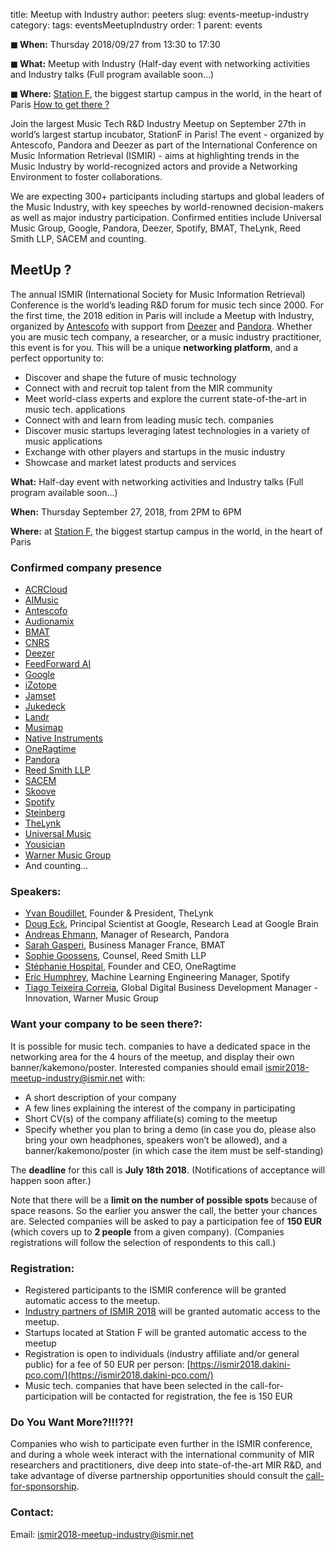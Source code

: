 title: Meetup with Industry
author: peeters
slug: events-meetup-industry
category:
tags: eventsMeetupIndustry
order: 1
parent: events

**◼ When:** Thursday 2018/09/27 from 13:30 to 17:30

**◼ What:** Meetup with Industry (Half-day event with networking activities and Industry talks (Full program available soon...)

**◼ Where:** [Station F](https://stationf.co), the biggest startup campus in the world, in the heart of Paris [How to get there ?]({filename}/pages/venue_stationF.md)


Join the largest Music Tech R&D Industry Meetup on September 27th in world’s largest startup incubator, StationF in Paris! The event - organized by Antescofo, Pandora and Deezer as part of the International Conference on Music Information Retrieval (ISMIR) - aims at highlighting trends in the Music Industry by world-recognized actors and provide a Networking Environment to foster collaborations.

We are expecting 300+ participants including startups and global leaders of the Music Industry, with key speeches by world-renowned decision-makers as well as major industry participation. Confirmed entities include Universal Music Group, Google, Pandora, Deezer, Spotify, BMAT, TheLynk, Reed Smith LLP, SACEM and counting.

## MeetUp ?

The annual ISMIR (International Society for Music Information Retrieval) Conference is the world’s leading R&D forum for music tech since 2000.
For the first time, the 2018 edition in Paris will include a Meetup with Industry, organized by [Antescofo](https://www.antescofo.com/) with support from [Deezer](https://www.deezer.com/en/) and [Pandora](https://www.pandora.com/). Whether you are music tech company, a researcher, or a music industry practitioner, this event is for you. This will be a unique **networking platform**, and a perfect opportunity to:

- Discover and shape the future of music technology
- Connect with and recruit top talent from the MIR community
- Meet world-class experts and explore the current state-of-the-art in music tech. applications
- Connect with and learn from leading music tech. companies
- Discover music startups leveraging latest technologies in a variety of music applications
- Exchange with other players and startups in the music industry
- Showcase and market latest products and services

**What:**
Half-day event with networking activities and Industry talks (Full program available soon...)

**When:**
Thursday September 27, 2018, from 2PM to 6PM

**Where:**
at [Station F](https://stationf.co), the biggest startup campus in the world, in the heart of Paris


### Confirmed company presence

- [ACRCloud](https://www.acrcloud.com/)
- [AIMusic](https://www.aimusic.co.uk/)
- [Antescofo](https://www.antescofo.com/)
- [Audionamix](https://audionamix.com/)
- [BMAT](https://www.bmat.com/home)
- [CNRS](http://www.cnrs.fr/)
- [Deezer](https://www.deezer.com/en/)
- [FeedForward AI](https://feedforwardai.com/about/)
- [Google](https://www.google.com/)
- [iZotope](https://www.izotope.com/)
- [Jamset](https://www.jamset.net/)
- [Jukedeck](https://www.jukedeck.com/)
- [Landr](https://www.landr.com/en)
- [Musimap](https://www.musimap.net/)
- [Native Instruments](https://www.native-instruments.com/en/)
- [OneRagtime](https://www.oneragtime.com/)
- [Pandora](http://pandora.com/about)
- [Reed Smith LLP](https://www.reedsmith.com/en)
- [SACEM](https://www.sacem.fr/)
- [Skoove](https://www.skoove.com/en?)
- [Spotify](https://www.spotify.com/)
- [Steinberg](https://www.steinberg.net/en/home.html)
- [TheLynk](https://thelynk.io/)
- [Universal Music](https://www.universalmusic.com/)
- [Yousician](https://yousician.com/)
- [Warner Music Group](http://www.wmg.com/)
- And counting...


### Speakers:

- [Yvan Boudillet](https://www.linkedin.com/in/yvanboudillet/?ppe=1), Founder & President, TheLynk
- [Doug Eck](https://www.linkedin.com/in/douglaseck/), Principal Scientist at Google, Research Lead at Google Brain
- [Andreas Ehmann](https://www.linkedin.com/in/andreas-ehmann-b388aa5b/), Manager of Research, Pandora
- [Sarah Gasperi](https://www.linkedin.com/in/sarahgasperi/), Business Manager France, BMAT
- [Sophie Goossens](https://www.linkedin.com/in/sophie-j-goossens-9094759/), Counsel, Reed Smith LLP
- [Stéphanie Hospital](https://www.linkedin.com/in/stephaniehospital/), Founder and CEO, OneRagtime
- [Eric Humphrey](https://www.linkedin.com/in/ejhumphrey/), Machine Learning Engineering Manager, Spotify
- [Tiago Teixeira Correia](https://www.linkedin.com/in/tiagotcorreia/), Global Digital Business Development Manager - Innovation, Warner Music Group


### Want your company to be seen there?:
It is possible for music tech. companies to have a dedicated space in the networking area for the 4 hours of the meetup, and display their own banner/kakemono/poster. Interested companies should email [ismir2018-meetup-industry@ismir.net](mailto:ismir2018-meetup-industry@ismir.net) with:

- A short description of your company
- A few lines explaining the interest of the company in participating
- Short CV(s) of the company affiliate(s) coming to the meetup
- Specify whether you plan to bring a demo (in case you do, please also bring your own headphones, speakers won’t be allowed), and a banner/kakemono/poster (in which case the item must be self-standing)

The **deadline** for this call is **July 18th 2018**. (Notifications of acceptance will happen soon after.)

Note that there will be a **limit on the number of possible spots** because of space reasons. So the earlier you answer the call, the better your chances are.
Selected companies will be asked to pay a participation fee of **150 EUR** (which covers up to **2 people** from a given company). (Companies registrations will follow the selection of respondents to this call.)



### Registration:

- Registered participants to the ISMIR conference will be granted automatic access to the meetup.
- [Industry partners of ISMIR 2018]({filename}/pages/partnersCall.md) will be granted automatic access to the meetup.
- Startups located at Station F will be granted automatic access to the meetup
- Registration is open to individuals (industry affiliate and/or general public) for a fee of 50 EUR per person: [https://ismir2018.dakini-pco.com/](https://ismir2018.dakini-pco.com/)
- Music tech. companies that have been selected in the call-for-participation will be contacted for registration, the fee is 150 EUR



### Do You Want More?!!!??!

Companies who wish to participate even further in the ISMIR conference, and during a whole week interact with the international community of MIR researchers and practitioners, dive deep into state-of-the-art MIR R&D, and take advantage of diverse partnership opportunities should consult the [call-for-sponsorship]({filename}/pages/partnersCall.md).


### Contact:
Email: [ismir2018-meetup-industry@ismir.net](mailto:ismir2018-meetup-industry@ismir.net)
